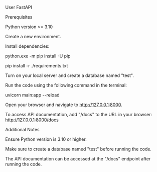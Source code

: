 User FastAPI

Prerequisites

Python version >= 3.10

Create a new environment.

Install dependencies:

python.exe -m pip install -U pip

pip install -r ./requirements.txt

Turn on your local server and create a database named "test".

Run the code using the following command in the terminal:

uvicorn main:app --reload

Open your browser and navigate to http://127.0.0.1:8000.

To access API documentation, add "/docs" to the URL in your browser:
http://127.0.0.1:8000/docs

Additional Notes

Ensure Python version is 3.10 or higher.

Make sure to create a database named "test" before running the code.

The API documentation can be accessed at the "/docs" endpoint after running the code.
